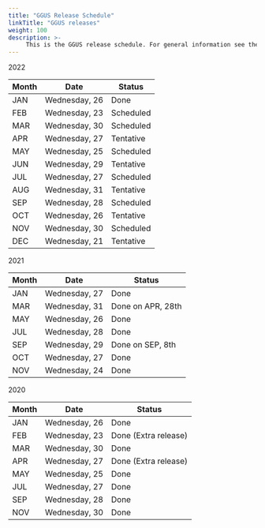 ```yaml
---
title: "GGUS Release Schedule"
linkTitle: "GGUS releases"
weight: 100
description: >-
     This is the GGUS release schedule. For general information see the GGUS documentation pages.
---
```


2022

| Month |     Date    |  Status   |
|-------|-------------|-----------|
| JAN | Wednesday, 26 |   Done    |
| FEB | Wednesday, 23 | Scheduled |
| MAR | Wednesday, 30 | Scheduled |
| APR | Wednesday, 27 | Tentative |
| MAY | Wednesday, 25 | Scheduled |
| JUN | Wednesday, 29 | Tentative |
| JUL | Wednesday, 27 | Scheduled |
| AUG | Wednesday, 31 | Tentative |
| SEP | Wednesday, 28 | Scheduled |
| OCT | Wednesday, 26 | Tentative |
| NOV | Wednesday, 30 | Scheduled |
| DEC | Wednesday, 21 | Tentative |

2021

| Month |     Date    |  Status   |
|-------|-------------|-----------|
| JAN | Wednesday, 27 |   Done    |
| MAR | Wednesday, 31 | Done on APR, 28th |
| MAY | Wednesday, 26 | Done |
| JUL | Wednesday, 28 | Done |
| SEP | Wednesday, 29 | Done on SEP, 8th |
| OCT | Wednesday, 27 | Done |
| NOV | Wednesday, 24 | Done |

2020

| Month |     Date    |  Status   |
|-------|-------------|-----------|
| JAN | Wednesday, 26 |   Done    |
| FEB | Wednesday, 23 | Done (Extra release) |
| MAR | Wednesday, 30 | Done |
| APR | Wednesday, 27 | Done (Extra release) |
| MAY | Wednesday, 25 | Done |
| JUL | Wednesday, 27 | Done |
| SEP | Wednesday, 28 | Done |
| NOV | Wednesday, 30 | Done |

